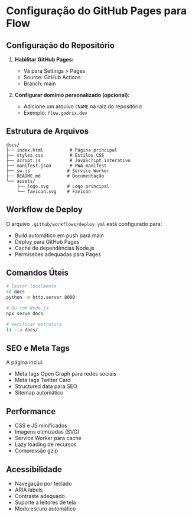 # Configuração do GitHub Pages para Flow

## Configuração do Repositório

1. **Habilitar GitHub Pages:**
   - Vá para Settings > Pages
   - Source: GitHub Actions
   - Branch: main

2. **Configurar domínio personalizado (opcional):**
   - Adicione um arquivo `CNAME` na raiz do repositório
   - Exemplo: `flow.godrix.dev`

## Estrutura de Arquivos

```
docs/
├── index.html          # Página principal
├── styles.css          # Estilos CSS
├── script.js           # JavaScript interativo
├── manifest.json       # PWA manifest
├── sw.js              # Service Worker
├── README.md          # Documentação
└── assets/
    ├── logo.svg       # Logo principal
    └── favicon.svg    # Favicon
```

## Workflow de Deploy

O arquivo `.github/workflows/deploy.yml` está configurado para:

- Build automático em push para main
- Deploy para GitHub Pages
- Cache de dependências Node.js
- Permissões adequadas para Pages

## Comandos Úteis

```bash
# Testar localmente
cd docs
python -m http.server 8000

# Ou com Node.js
npx serve docs

# Verificar estrutura
ls -la docs/
```

## SEO e Meta Tags

A página inclui:
- Meta tags Open Graph para redes sociais
- Meta tags Twitter Card
- Structured data para SEO
- Sitemap automático

## Performance

- CSS e JS minificados
- Imagens otimizadas (SVG)
- Service Worker para cache
- Lazy loading de recursos
- Compressão gzip

## Acessibilidade

- Navegação por teclado
- ARIA labels
- Contraste adequado
- Suporte a leitores de tela
- Modo escuro automático
